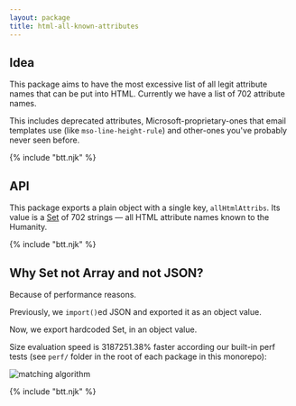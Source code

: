 ```yaml
---
layout: package
title: html-all-known-attributes
---
```


## Idea

This package aims to have the most excessive list of all legit attribute names that can be put into HTML. Currently we have a list of 702 attribute names.

This includes deprecated attributes, Microsoft-proprietary-ones that email templates use (like `mso-line-height-rule`) and other-ones you've probably never seen before.

{% include "btt.njk" %}

## API

This package exports a plain object with a single key, `allHtmlAttribs`. Its value is a [Set](https://exploringjs.com/impatient-js/ch_sets.html) of 702 strings — all HTML attribute names known to the Humanity.

{% include "btt.njk" %}

## Why Set not Array and not JSON?

Because of performance reasons.

Previously, we `import()`ed JSON and exported it as an object value.

Now, we export hardcoded Set, in an object value.

Size evaluation speed is 3187251.38% faster according our built-in perf tests (see `perf/` folder in the root of each package in this monorepo):

![matching algorithm](https://glcdn.githack.com/codsen/codsen/raw/master/packages/html-all-known-attributes/media/perf_set_vs_array_from_json.png)

{% include "btt.njk" %}
